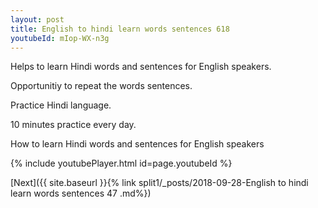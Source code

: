 ```yaml
---
layout: post
title: English to hindi learn words sentences 618 
youtubeId: mIop-WX-n3g
---
```

 
 
Helps to learn Hindi words and sentences for English speakers.

Opportunitiy to repeat the words sentences. 

Practice Hindi language. 
 
10 minutes practice every day. 
 
How to learn Hindi words and sentences for English speakers 
 
{% include youtubePlayer.html id=page.youtubeId %}
 
 
[Next]({{ site.baseurl }}{% link  split1/_posts/2018-09-28-English to hindi learn words sentences 47 .md%})
 
